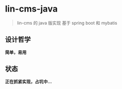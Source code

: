 # lin-cms-java

> lin-cms 的 java 版实现
> 基于 spring boot 和 mybatis


## 设计哲学

**简单，易用**


## 状态

**正在抓紧实现，占坑中...**